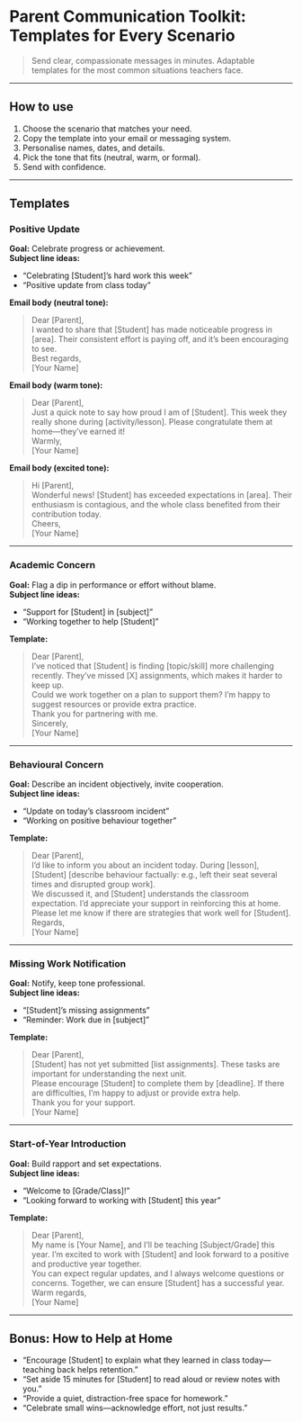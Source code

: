 # Parent Communication Toolkit: Templates for Every Scenario

> Send clear, compassionate messages in minutes. Adaptable templates for the most common situations teachers face.

---

## How to use
1. Choose the scenario that matches your need.
2. Copy the template into your email or messaging system.
3. Personalise names, dates, and details.
4. Pick the tone that fits (neutral, warm, or formal).
5. Send with confidence.

---

## Templates

### Positive Update
**Goal:** Celebrate progress or achievement.  
**Subject line ideas:**  
- “Celebrating [Student]’s hard work this week”  
- “Positive update from class today”  

**Email body (neutral tone):**
> Dear [Parent],  
> I wanted to share that [Student] has made noticeable progress in [area]. Their consistent effort is paying off, and it’s been encouraging to see.  
> Best regards,  
> [Your Name]

**Email body (warm tone):**
> Dear [Parent],  
> Just a quick note to say how proud I am of [Student]. This week they really shone during [activity/lesson]. Please congratulate them at home—they’ve earned it!  
> Warmly,  
> [Your Name]

**Email body (excited tone):**
> Hi [Parent],  
> Wonderful news! [Student] has exceeded expectations in [area]. Their enthusiasm is contagious, and the whole class benefited from their contribution today.  
> Cheers,  
> [Your Name]

---

### Academic Concern
**Goal:** Flag a dip in performance or effort without blame.  
**Subject line ideas:**  
- “Support for [Student] in [subject]”  
- “Working together to help [Student]”  

**Template:**
> Dear [Parent],  
> I’ve noticed that [Student] is finding [topic/skill] more challenging recently. They’ve missed [X] assignments, which makes it harder to keep up.  
> Could we work together on a plan to support them? I’m happy to suggest resources or provide extra practice.  
> Thank you for partnering with me.  
> Sincerely,  
> [Your Name]

---

### Behavioural Concern
**Goal:** Describe an incident objectively, invite cooperation.  
**Subject line ideas:**  
- “Update on today’s classroom incident”  
- “Working on positive behaviour together”  

**Template:**
> Dear [Parent],  
> I’d like to inform you about an incident today. During [lesson], [Student] [describe behaviour factually: e.g., left their seat several times and disrupted group work].  
> We discussed it, and [Student] understands the classroom expectation. I’d appreciate your support in reinforcing this at home.  
> Please let me know if there are strategies that work well for [Student].  
> Regards,  
> [Your Name]

---

### Missing Work Notification
**Goal:** Notify, keep tone professional.  
**Subject line ideas:**  
- “[Student]’s missing assignments”  
- “Reminder: Work due in [subject]”  

**Template:**
> Dear [Parent],  
> [Student] has not yet submitted [list assignments]. These tasks are important for understanding the next unit.  
> Please encourage [Student] to complete them by [deadline]. If there are difficulties, I’m happy to adjust or provide extra help.  
> Thank you for your support.  
> [Your Name]

---

### Start-of-Year Introduction
**Goal:** Build rapport and set expectations.  
**Subject line ideas:**  
- “Welcome to [Grade/Class]!”  
- “Looking forward to working with [Student] this year”  

**Template:**
> Dear [Parent],  
> My name is [Your Name], and I’ll be teaching [Subject/Grade] this year. I’m excited to work with [Student] and look forward to a positive and productive year together.  
> You can expect regular updates, and I always welcome questions or concerns. Together, we can ensure [Student] has a successful year.  
> Warm regards,  
> [Your Name]

---

## Bonus: How to Help at Home
- “Encourage [Student] to explain what they learned in class today—teaching back helps retention.”  
- “Set aside 15 minutes for [Student] to read aloud or review notes with you.”  
- “Provide a quiet, distraction-free space for homework.”  
- “Celebrate small wins—acknowledge effort, not just results.”  
